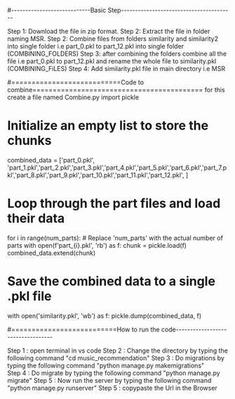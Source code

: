 #----------------------------Basic Step----------------------------------------

Step 1: Download the file in zip format.
Step 2: Extract the file in folder naming MSR.
Step 2: Combine files from folders similarity and similarity2 into single folder i.e part_0.pkl to part_12.pkl into single folder (COMBINING_FOLDERS)
Step 3: after combining the folders combine all the file i.e part_0.pkl to part_12.pkl and rename the whole file to similarity.pkl (COMBINING_FiLES)
Step 4: Add similarity.pkl file in main directory i.e MSR

#===========================Code to combine==========================================
for this create a file named Combine.py
import pickle

# Initialize an empty list to store the chunks
combined_data = ['part_0.pkl', 'part_1.pkl','part_2.pkl','part_3.pkl','part_4.pkl','part_5.pkl','part_6.pkl','part_7.pkl','part_8.pkl','part_9.pkl','part_10.pkl','part_11.pkl','part_12.pkl', ]
# Loop through the part files and load their data
for i in range(num_parts):  # Replace 'num_parts' with the actual number of parts
    with open(f'part_{i}.pkl', 'rb') as f:
        chunk = pickle.load(f)
        combined_data.extend(chunk)
        
# Save the combined data to a single .pkl file
with open('similarity.pkl', 'wb') as f:
    pickle.dump(combined_data, f)

#==========================How to run the code----------------------------------

Step 1 : open terminal in vs code 
Step 2 : Change the directory by typing the following command "cd music_recommendation"
Step 3 : Do migrations by typing the following command "python manage.py makemigrations"  
Step 4 : Do migrate by typing the following command "python manage.py migrate"
Step 5 : Now run the server by typing the following command "python manage.py runserver"
Step 5 : copypaste the Url in the Browser   



